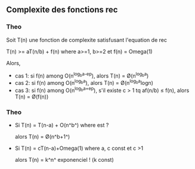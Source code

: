 ## Complexite des fonctions rec

### Theo

Soit T(n) une fonction de complexite satisfusant l'equation de rec

T(n) >= aT(n/b) + f(n) where a>=1, b>=2 et f(n) = Omega(1)

Alors,

- cas 1: si f(n) among O(n<sup>log<sub>b</sub>a-ep</sup>), alors T(n) = Ø(n<sup>log<sub>b</sub>a</sup>)
- cas 2: si f(n) among O(n<sup>log<sub>b</sub>a</sup>), alors T(n) = Ø(n<sup>log<sub>b</sub>a</sup>logn)
- cas 3: si f(n) among O(n<sup>log<sub>b</sub>a+ep</sup>), s'il existe c > 1 tq af(n/b) ≤ f(n), alors T(n) = Ø(f(n))

### Theo 

- Si T(n) = T(n-a) + O(n^b^) where est ?

  alors T(n) = Ø(n^b+1^)

- Si T(n) = cT(n-a)+Omega(1) where a, c const et c >1

  alors T(n) = k^n^ exponenciel ! (k const)